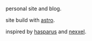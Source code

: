 personal site and blog.

site build with [astro](https://astro.build/).

inspired by [hasparus](https://haspar.us/) and
[nexxel](https://www.nexxel.dev/).
